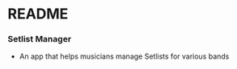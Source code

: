 # README #


### Setlist Manager ###

* An app that helps musicians manage Setlists for various bands
